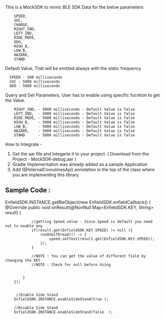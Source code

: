 

This is a MockSDK to mimic BLE SDK Data for the below parameters 

        SPEED,
        SOC,
        CHARGE,
        RIGHT_IND,
        LEFT_IND,
        RIDE_MODE,
        ODO,
        HIGH_B,
        LOW_B,
        HAZARD,
        STAND


  Default Value, That will be emitted always with the static frequency 

      SPEED - 500 milliseconds 
      SOC - 5000 milliseconds 
      ODO - 5000 milliseconds 

  Query and Get Parameters, User has to enable using specific fucntion to get the Value. 

        RIGHT_IND, - 5000 milliseconds - Default Value is false 
        LEFT_IND,  - 5000 milliseconds - Default Value is false 
        RIDE_MODE, - 5000 milliseconds - Default Value is false 
        HIGH_B,    - 5000 milliseconds - Default Value is false 
        LOW_B,     - 5000 milliseconds - Default Value is false 
        HAZARD,    - 5000 milliseconds - Default Value is false 
        STAND      - 5000 milliseconds - Default Value is false 


How to Integrate -  

1) Get the aar file and Integarte it to your project. ( Download from the Project - MockSDK-debug.aar ) 
2) Gradle Implementation was already added as a sample Application
3) Add (@InternalCoroutinesApi) annotation in the top of the class where you are implementing this library


Sample Code : 
----------------


 EnfieldSDK.INSTANCE.getBleObject(new EnfieldSDK.enfieldCallback() {
            @Override
            public void onResult(@NonNull Map<EnfieldSDK.KEY, String> result) {


                //getting Speed value - Since Speed is default you need not to enable any
                if(result.get(EnfieldSDK.KEY.SPEED) != null ){
                    runOnUiThread(() -> {
                        speed.setText(result.get(EnfieldSDK.KEY.SPEED));
                    });
                }

                //NOTE : You can get the value of different field by changing the KEY 
                //NOTE : Check for null before Using 


            }
        });


         //Enable Side Stand 
        EnfieldSDK.INSTANCE.enableSideStand(true );
        
        //Disable Side Stand 
        EnfieldSDK.INSTANCE.enableSideStand(false  );





